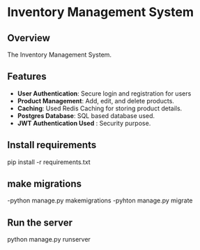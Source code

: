 # Inventory Management System

## Overview
The Inventory Management System.

## Features
- **User Authentication**: Secure login and registration for users 
- **Product Management**: Add, edit, and delete products.
- **Caching**: Used Redis Caching for storing product details.
- **Postgres Database**: SQL based database used.
- **JWT Authentication Used** : Security purpose.


## Install requirements
   pip install -r requirements.txt
## make migrations
   -python manage.py makemigrations
   -pyhton manage.py migrate
## Run the server
   python manage.py runserver
